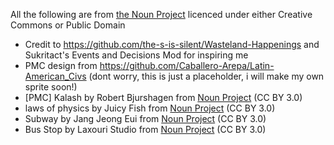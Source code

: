 All the following are from [the Noun Project](https://thenounproject.com) licenced under either Creative Commons or Public Domain

* Credit to https://github.com/the-s-is-silent/Wasteland-Happenings and Sukritact's Events and Decisions Mod for inspiring me
* PMC design from https://github.com/Caballero-Arepa/Latin-American_Civs (dont worry, this is just a placeholder, i will make my own sprite soon!)
* [PMC] Kalash by Robert Bjurshagen from <a href="https://thenounproject.com/browse/icons/term/kalash/" target="_blank" title="Kalash Icons">Noun Project</a> (CC BY 3.0)
* laws of physics by Juicy Fish from <a href="https://thenounproject.com/browse/icons/term/laws-of-physics/" target="_blank" title="laws of physics Icons">Noun Project</a> (CC BY 3.0)
* Subway by Jang Jeong Eui from <a href="https://thenounproject.com/browse/icons/term/subway/" target="_blank" title="Subway Icons">Noun Project</a> (CC BY 3.0)
* Bus Stop by Laxouri Studio from <a href="https://thenounproject.com/browse/icons/term/bus-stop/" target="_blank" title="Bus Stop Icons">Noun Project</a> (CC BY 3.0)
